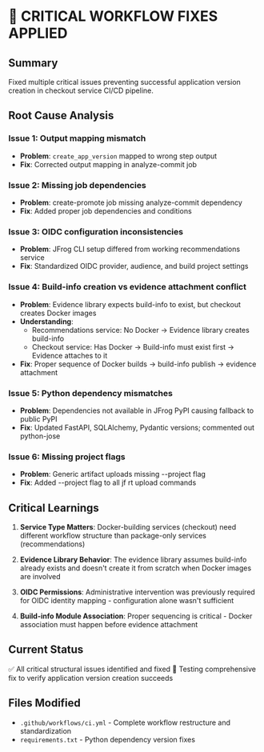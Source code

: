 # 🚨 CRITICAL WORKFLOW FIXES APPLIED

## Summary
Fixed multiple critical issues preventing successful application version creation in checkout service CI/CD pipeline.

## Root Cause Analysis

### Issue 1: Output mapping mismatch
- **Problem**: `create_app_version` mapped to wrong step output
- **Fix**: Corrected output mapping in analyze-commit job

### Issue 2: Missing job dependencies  
- **Problem**: create-promote job missing analyze-commit dependency
- **Fix**: Added proper job dependencies and conditions

### Issue 3: OIDC configuration inconsistencies
- **Problem**: JFrog CLI setup differed from working recommendations service
- **Fix**: Standardized OIDC provider, audience, and build project settings

### Issue 4: Build-info creation vs evidence attachment conflict
- **Problem**: Evidence library expects build-info to exist, but checkout creates Docker images
- **Understanding**: 
  - Recommendations service: No Docker → Evidence library creates build-info
  - Checkout service: Has Docker → Build-info must exist first → Evidence attaches to it
- **Fix**: Proper sequence of Docker builds → build-info publish → evidence attachment

### Issue 5: Python dependency mismatches
- **Problem**: Dependencies not available in JFrog PyPI causing fallback to public PyPI
- **Fix**: Updated FastAPI, SQLAlchemy, Pydantic versions; commented out python-jose

### Issue 6: Missing project flags
- **Problem**: Generic artifact uploads missing --project flag 
- **Fix**: Added --project flag to all jf rt upload commands

## Critical Learnings

1. **Service Type Matters**: Docker-building services (checkout) need different workflow structure than package-only services (recommendations)

2. **Evidence Library Behavior**: The evidence library assumes build-info already exists and doesn't create it from scratch when Docker images are involved

3. **OIDC Permissions**: Administrative intervention was previously required for OIDC identity mapping - configuration alone wasn't sufficient

4. **Build-info Module Association**: Proper sequencing is critical - Docker association must happen before evidence attachment

## Current Status
✅ All critical structural issues identified and fixed
🧪 Testing comprehensive fix to verify application version creation succeeds

## Files Modified
- `.github/workflows/ci.yml` - Complete workflow restructure and standardization
- `requirements.txt` - Python dependency version fixes
